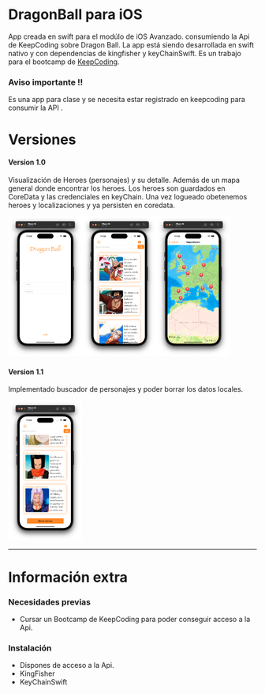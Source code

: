 # DragonBall para iOS

App creada en swift para el modúlo de iOS Avanzado. consumiendo la Api de KeepCoding sobre Dragon Ball.
La app está siendo desarrollada en swift nativo y con dependencias de kingfisher y keyChainSwift. Es un trabajo para el bootcamp de [KeepCoding](https://keepcoding.io/).

### Aviso importante !!
 Es una app para clase y se necesita estar registrado en keepcoding para consumir la API .


# Versiones
#### Version 1.0
Visualización de Heroes (personajes) y su detalle. Además de un mapa general donde encontrar los heroes. Los heroes son guardados en CoreData y las credenciales en keyChain.
Una vez logueado obetenemos heroes y localizaciones y ya persisten en coredata.

<img src="https://github.com/Pablomarke/GitImages/blob/main/DragonBallAdvanced/Captura%20de%20pantalla%202023-10-29%20a%20las%2023.49.36.png" width="150" /><img src="https://github.com/Pablomarke/GitImages/blob/main/DragonBallAdvanced/Captura%20de%20pantalla%202023-10-29%20a%20las%2023.48.49.png" width="150" /><img src="https://github.com/Pablomarke/GitImages/blob/main/DragonBallAdvanced/Captura%20de%20pantalla%202023-10-29%20a%20las%2023.49.28.png" width="150" />

#### Version 1.1

Implementado buscador de personajes y poder borrar los datos locales.

<img src="https://github.com/Pablomarke/GitImages/blob/main/DragonBallAdvanced/Captura%20de%20pantalla%202023-10-29%20a%20las%2023.50.02.png" width="150" />

***

# Información extra

### Necesidades previas 
- Cursar un Bootcamp de KeepCoding para poder conseguir acceso a la Api.

### Instalación
- Dispones de acceso a la Api.
- KingFisher
- KeyChainSwift
